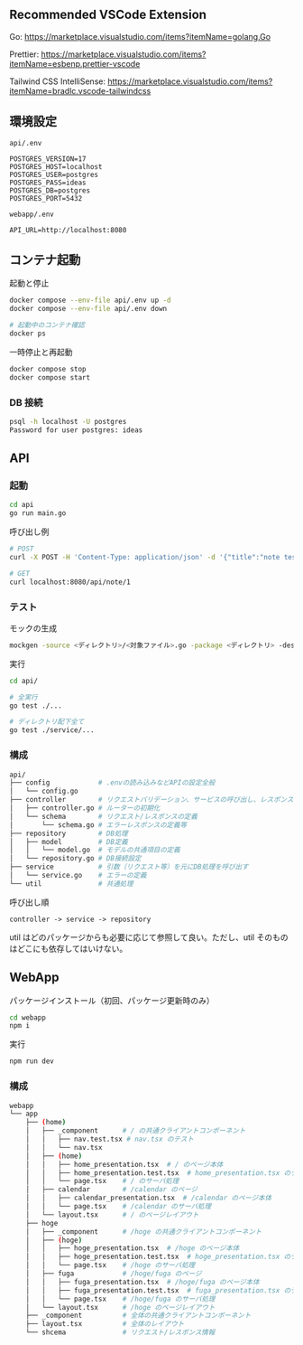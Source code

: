 ## Recommended VSCode Extension

Go: https://marketplace.visualstudio.com/items?itemName=golang.Go

Prettier: https://marketplace.visualstudio.com/items?itemName=esbenp.prettier-vscode

Tailwind CSS IntelliSense: https://marketplace.visualstudio.com/items?itemName=bradlc.vscode-tailwindcss

## 環境設定

`api/.env`

```properties
POSTGRES_VERSION=17
POSTGRES_HOST=localhost
POSTGRES_USER=postgres
POSTGRES_PASS=ideas
POSTGRES_DB=postgres
POSTGRES_PORT=5432
```

`webapp/.env`

```properties
API_URL=http://localhost:8080
```

## コンテナ起動

起動と停止

```bash
docker compose --env-file api/.env up -d
docker compose --env-file api/.env down

# 起動中のコンテナ確認
docker ps
```

一時停止と再起動

```bash
docker compose stop
docker compose start
```

### DB 接続

```bash
psql -h localhost -U postgres
Password for user postgres: ideas
```

## API

### 起動

```bash
cd api
go run main.go
```

呼び出し例

```bash
# POST
curl -X POST -H 'Content-Type: application/json' -d '{"title":"note test", "body": "hello."}' localhost:8080/api/note

# GET
curl localhost:8080/api/note/1
```

### テスト

モックの生成

```bash
mockgen -source <ディレクトリ>/<対象ファイル>.go -package <ディレクトリ> -destination <ディレクトリ>/<対象ファイル>_mock.go
```

実行

```bash
cd api/

# 全実行
go test ./...

# ディレクトリ配下全て
go test ./service/...
```

### 構成

```bash
api/
├── config            # .envの読み込みなどAPIの設定全般
│   └── config.go
├── controller        # リクエストバリデーション、サービスの呼び出し、レスポンスハンドリング
│   ├── controller.go # ルーターの初期化
│   └── schema        # リクエスト/レスポンスの定義
│       └── schema.go # エラーレスポンスの定義等
├── repository        # DB処理
│   ├── model         # DB定義
│   │   └── model.go  # モデルの共通項目の定義
│   └── repository.go # DB接続設定
├── service           # 引数（リクエスト等）を元にDB処理を呼び出す
│   └── service.go    # エラーの定義
└── util              # 共通処理
```

呼び出し順

```
controller -> service -> repository
```

util はどのパッケージからも必要に応じて参照して良い。ただし、util そのものはどこにも依存してはいけない。

## WebApp

パッケージインストール（初回、パッケージ更新時のみ）

```bash
cd webapp
npm i
```

実行

```bash
npm run dev
```

### 構成

```bash
webapp
└── app
    ├── (home)
    │   ├── _component      # / の共通クライアントコンポーネント
    │   │   ├── nav.test.tsx # nav.tsx のテスト
    │   │   └── nav.tsx
    │   ├── (home)
    │   │   ├── home_presentation.tsx  # / のページ本体
    │   │   ├── home_presentation.test.tsx  # home_presentation.tsx のテスト
    │   │   └── page.tsx    # / のサーバ処理
    │   ├── calendar        # /calendar のページ
    │   │   ├── calendar_presentation.tsx  # /calendar のページ本体
    │   │   └── page.tsx    # /calendar のサーバ処理
    │   └── layout.tsx      # / のページレイアウト
    ├── hoge
    │   ├── _component      # /hoge の共通クライアントコンポーネント
    │   ├── (hoge)
    │   │   ├── hoge_presentation.tsx  # /hoge のページ本体
    │   │   ├── hoge_presentation.test.tsx  # hoge_presentation.tsx のテスト
    │   │   └── page.tsx    # /hoge のサーバ処理
    │   ├── fuga            # /hoge/fuga のページ
    │   │   ├── fuga_presentation.tsx  # /hoge/fuga のページ本体
    │   │   ├── fuga_presentation.test.tsx  # fuga_presentation.tsx のテスト
    │   │   └── page.tsx    # /hoge/fuga のサーバ処理
    │   └── layout.tsx      # /hoge のページレイアウト
    ├── _component          # 全体の共通クライアントコンポーネント
    ├── layout.tsx          # 全体のレイアウト
    └── shcema              # リクエスト/レスポンス情報
```
